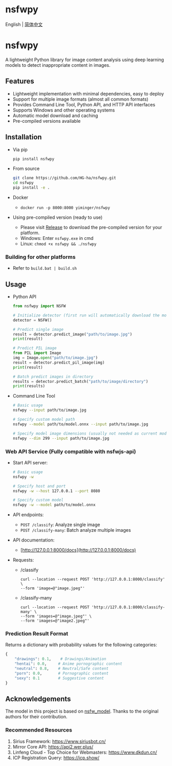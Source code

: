 # nsfwpy

English | [简体中文](README.md)

# nsfwpy
A lightweight Python library for image content analysis using deep learning models to detect inappropriate content in images.

## Features

- Lightweight implementation with minimal dependencies, easy to deploy
- Support for multiple image formats (almost all common formats)
- Provides Command Line Tool, Python API, and HTTP API interfaces
- Supports Windows and other operating systems
- Automatic model download and caching
- Pre-compiled versions available

## Installation

- Via pip

    ```bash
    pip install nsfwpy
    ```

- From source

    ```bash
    git clone https://github.com/HG-ha/nsfwpy.git
    cd nsfwpy
    pip install -e .
    ```
    
- Docker
    - `docker run -p 8000:8000 yiminger/nsfwpy`

- Using pre-compiled version (ready to use)
    - Please visit [Release](https://github.com/HG-ha/nsfwpy/releases) to download the pre-compiled version for your platform.
    - Windows: Enter `nsfwpy.exe` in cmd
    - Linux: `chmod +x nsfwpy && ./nsfwpy`

### Building for other platforms
- Refer to `build.bat | build.sh`

## Usage

- Python API

    ```python
    from nsfwpy import NSFW

    # Initialize detector (first run will automatically download the model)
    detector = NSFW()

    # Predict single image
    result = detector.predict_image("path/to/image.jpg")
    print(result)

    # Predict PIL image
    from PIL import Image
    img = Image.open("path/to/image.jpg")
    result = detector.predict_pil_image(img)
    print(result)

    # Batch predict images in directory
    results = detector.predict_batch("path/to/image/directory")
    print(results)
    ```

- Command Line Tool

    ```bash
    # Basic usage
    nsfwpy --input path/to/image.jpg

    # Specify custom model path
    nsfwpy --model path/to/model.onnx --input path/to/image.jpg

    # Specify model image dimensions (usually not needed as current model only supports 224)
    nsfwpy --dim 299 --input path/to/image.jpg
    ```

### Web API Service (Fully compatible with nsfwjs-api)

- Start API server:

    ```bash
    # Basic usage
    nsfwpy -w

    # Specify host and port
    nsfwpy -w --host 127.0.0.1 --port 8080

    # Specify custom model
    nsfwpy -w --model path/to/model.onnx
    ```

- API endpoints:
    - `POST /classify`: Analyze single image
    - `POST /classify-many`: Batch analyze multiple images

- API documentation:
    - [http://127.0.0.1:8000/docs](http://127.0.0.1:8000/docs)

- Requests:
    - /classify
        ```
        curl --location --request POST 'http://127.0.0.1:8000/classify' \
        --form 'image=@"image.jpeg"'
        ```
    - /classify-many
        ```
        curl --location --request POST 'http://127.0.0.1:8000/classify-many' \
        --form 'images=@"image.jpeg"' \
        --form 'images=@"image2.jpeg"'
        ```

### Prediction Result Format

Returns a dictionary with probability values for the following categories:
```python
{
    "drawings": 0.1,    # Drawings/Animation
    "hentai": 0.0,     # Anime pornographic content
    "neutral": 0.8,    # Neutral/Safe content
    "porn": 0.0,       # Pornographic content
    "sexy": 0.1        # Suggestive content
}
```

## Acknowledgements

The model in this project is based on [nsfw_model](https://github.com/GantMan/nsfw_model). Thanks to the original authors for their contribution.

### Recommended Resources
1. Sirius Framework: <https://www.siriusbot.cn/>
2. Mirror Core API: <https://api2.wer.plus/>
3. Linfeng Cloud - Top Choice for Webmasters: <https://www.dkdun.cn/>
4. ICP Registration Query: <https://icp.show/>